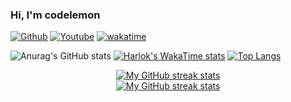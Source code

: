 ### Hi, I'm codelemon

[![Github](https://img.shields.io/github/followers/codelemon18?label=Follow&style=social)](https://github.com/codelemon18) [![Youtube](https://img.shields.io/youtube/channel/subscribers/UCuq7jVzBdhTLwCVwJyfOQ_Q)](https://www.youtube.com/@code.lemon18) [![wakatime](https://wakatime.com/badge/user/9a5f4d45-fff8-470f-813d-15945f5aee6c.svg)](https://wakatime.com/@9a5f4d45-fff8-470f-813d-15945f5aee6c)

![Anurag's GitHub stats](https://github-readme-stats.vercel.app/api?username=codelemon18\&count_private=true\&include_all_commits=true) [![Harlok's WakaTime stats](https://github-readme-stats.vercel.app/api/wakatime?username=codelemon18&layout=compact)](https://github.com/codelemon18)
[![Top Langs](https://github-readme-stats.vercel.app/api/top-langs/?username=codelemon18&layout=compact)](https://github.com/codelemon18)
<!-- Streak stats (Light mode) -->
<div align="center">
  <a href="https://github.com/codelemon18#gh-light-mode-only">
    <img
       src="https://github-readme-streak-stats-phi-opal.vercel.app/?user=codelemon18&locale=en&type=svg&hide_border=true&fire=2d77dc&ring=2d77dc&currStreakLabel=000000&disable_animations=true"
       alt="My GitHub streak stats"
     />
  </a>
</div>


<!-- Streak stats (Dark mode) -->
<div align="center">
  <a href="https://github.com/codelemon18#gh-dark-mode-only">
    <img
       src="https://github-readme-streak-stats-phi-opal.vercel.app/?user=codelemon18&background=0d1117&currStreakNum=ffffff&sideNums=ffffff&currStreakLabel=ffffff&sideLabels=ffffff&dates=ffffff&fire=2d77dc&ring=2d77dc&locale=en&type=svg&hide_border=true&disable_animations=true"
       alt="My GitHub streak stats"
     />
  </a>
</div>
